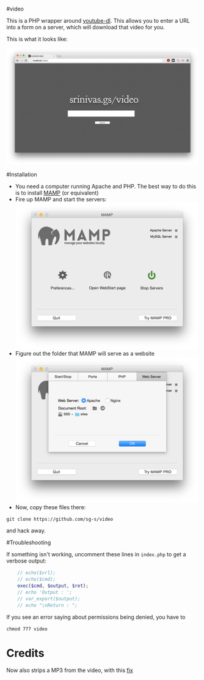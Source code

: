 #video

This is a PHP wrapper around [youtube-dl](http://rg3.github.io/youtube-dl/). This allows you to enter a URL into a form on a server, which will download that video for you.

This is what it looks like:

![](images/hero.png)

#Installation

* You need a computer running Apache and PHP. The best way to do this is to install [MAMP](http://www.mamp.info/en/) (or equivalent)
* Fire up MAMP and start the servers: ![](images/1.png)
*  Figure out the folder that MAMP will serve as a website ![](images/2.png)
*  Now, copy these files there:

``` 
git clone https://github.com/sg-s/video
```

and hack away. 

#Troubleshooting

If something isn't working, uncomment these lines in `index.php` to get a verbose output:

```php
    // echo($vrl);
    // echo($cmd);
    exec($cmd, $output, $ret);
    // echo 'Output : ';
    // var_export($output);
    // echo "\nReturn : ";

```

If you see an error saying about permissions being denied, you have to 

```
chmod 777 video
```

# Credits

Now also strips a MP3 from the video, with this [fix](https://github.com/rg3/youtube-dl/issues/1742)